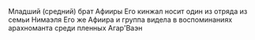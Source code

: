 Младший (средний) брат Афииры
Его кинжал носит один из отряда из семьи Нимаэля
Его же Афиира и группа видела в воспоминаниях арахноманта среди пленных Агар'Ваэн
